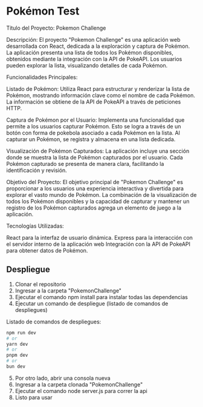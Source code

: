 # Pokémon Test

Título del Proyecto: Pokemon Challenge

Descripción:
El proyecto "Pokemon Challenge" es una aplicación web desarrollada con React, dedicada a la exploración y captura de Pokémon. La aplicación presenta una lista de todos los Pokémon disponibles, obtenidos mediante la integración con la API de PokeAPI. Los usuarios pueden explorar la lista, visualizando detalles de cada Pokémon.

Funcionalidades Principales:

Listado de Pokémon:
Utiliza React para estructurar y renderizar la lista de Pokémon, mostrando información clave como el nombre de cada Pokémon.
La información se obtiene de la API de PokeAPI a través de peticiones HTTP.

Captura de Pokémon por el Usuario:
Implementa una funcionalidad que permite a los usuarios capturar Pokémon. Esto se logra a través de un botón con forma de pokebola asociado a cada Pokémon en la lista.
Al capturar un Pokémon, se registra y almacena en una lista dedicada.


Visualización de Pokémon Capturados:
La aplicación incluye una sección donde se muestra la lista de Pokémon capturados por el usuario.
Cada Pokémon capturado se presenta de manera clara, facilitando la identificación y revisión.

Objetivo del Proyecto:
El objetivo principal de "Pokemon Challenge" es proporcionar a los usuarios una experiencia interactiva y divertida para explorar el vasto mundo de Pokémon. La combinación de la visualización de todos los Pokémon disponibles y la capacidad de capturar y mantener un registro de los Pokémon capturados agrega un elemento de juego a la aplicación.

Tecnologías Utilizadas:

React para la interfaz de usuario dinámica.
Express para la interacción con el servidor interno de la aplicación web
Integración con la API de PokeAPI para obtener datos de Pokémon.


## Despliegue

1. Clonar el repositorio
2. Ingresar a la carpeta "PokemonChallenge"
3. Ejecutar el comando npm install para instalar todas las dependencias
4. Ejecutar un comando de despliegue (listado de comandos de despliegues) 

Listado de comandos de despliegues:
```bash
npm run dev
# or
yarn dev
# or
pnpm dev
# or
bun dev
```
5. Por otro lado, abrir una consola nueva
6. Ingresar a la carpeta clonada "PokemonChallenge"
7. Ejecutar el comando node server.js para correr la api
8. Listo para usar 